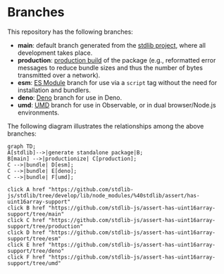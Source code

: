 <!--

@license Apache-2.0

Copyright (c) 2022 The Stdlib Authors.

Licensed under the Apache License, Version 2.0 (the "License");
you may not use this file except in compliance with the License.
You may obtain a copy of the License at

    http://www.apache.org/licenses/LICENSE-2.0

Unless required by applicable law or agreed to in writing, software
distributed under the License is distributed on an "AS IS" BASIS,
WITHOUT WARRANTIES OR CONDITIONS OF ANY KIND, either express or implied.
See the License for the specific language governing permissions and
limitations under the License.

-->

# Branches

This repository has the following branches:

-   **main**: default branch generated from the [stdlib project][stdlib-url], where all development takes place.
-   **production**: [production build][production-url] of the package (e.g., reformatted error messages to reduce bundle sizes and thus the number of bytes transmitted over a network).
-   **esm**: [ES Module][esm-url] branch for use via a `script` tag without the need for installation and bundlers.
-   **deno**: [Deno][deno-url] branch for use in Deno.
-   **umd**: [UMD][umd-url] branch for use in Observable, or in dual browser/Node.js environments.

The following diagram illustrates the relationships among the above branches:

```mermaid
graph TD;
A[stdlib]-->|generate standalone package|B;
B[main] -->|productionize| C[production];
C -->|bundle| D[esm];
C -->|bundle| E[deno];
C -->|bundle| F[umd];

click A href "https://github.com/stdlib-js/stdlib/tree/develop/lib/node_modules/%40stdlib/assert/has-uint16array-support"
click B href "https://github.com/stdlib-js/assert-has-uint16array-support/tree/main"
click C href "https://github.com/stdlib-js/assert-has-uint16array-support/tree/production"
click D href "https://github.com/stdlib-js/assert-has-uint16array-support/tree/esm"
click E href "https://github.com/stdlib-js/assert-has-uint16array-support/tree/deno"
click F href "https://github.com/stdlib-js/assert-has-uint16array-support/tree/umd"
```

[stdlib-url]: https://github.com/stdlib-js/stdlib/tree/develop/lib/node_modules/%40stdlib/assert/has-uint16array-support
[production-url]: https://github.com/stdlib-js/assert-has-uint16array-support/tree/production
[deno-url]: https://github.com/stdlib-js/assert-has-uint16array-support/tree/deno
[umd-url]: https://github.com/stdlib-js/assert-has-uint16array-support/tree/umd
[esm-url]: https://github.com/stdlib-js/assert-has-uint16array-support/tree/esm